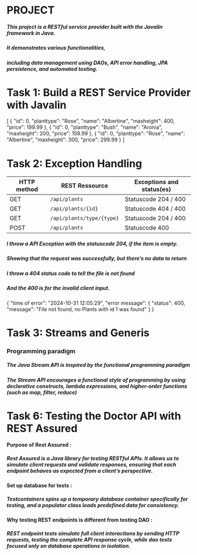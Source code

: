 # PROJECT

##### This project is a RESTful service provider built with the Javalin framework in Java.

##### It demonstrates various functionalities,

##### including data management using DAOs, API error handling, JPA persistence, and automated testing.

# Task 1: Build a REST Service Provider with Javalin

[
{
"id": 0,
"planttype": "Rose",
"name": "Albertine",
"maxheight": 400,
"price": 199.99
},
{
"id": 0,
"planttype": "Bush",
"name": "Aronia",
"maxheight": 200,
"price": 159.99
},
{
"id": 0,
"planttype": "Rose",
"name": "Albertine",
"maxheight": 300,
"price": 299.99
}
]

# Task 2: Exception Handling 
| HTTP method | REST Ressource            | Exceptions and status(es) |
|-------------|---------------------------|---------------------------|
| GET         | `/api/plants`             | Statuscode 204 / 400      |
| GET         | `/api/plants/{id}`        | Statuscode 404 / 400      |
| GET         | `/api/plants/type/{type}` | Statuscode 204 / 400      |
| POST        | `/api/plants`             | Statuscode   400          |

##### I  throw a API Exception with the statuscode 204, if the item is empty. 
##### Showing that the request was  successfully, but there’s no data to return
##### I throw a 404 status code to tell the file is not found
##### And the 400 is for the invalid client input. 
#####
{
"time of error": "2024-10-31 12:05:29",
"error message": {
"status": 400,
"message": "File not found, no Plants with id 1 was found"
}
}



# Task 3: Streams and Generis 
### Programming paradigm
##### The Java Stream API is inspired by the functional programming paradigm
##### The Stream API encourages a functional style of programming by using declarative constructs, lambda expressions, and higher-order functions (such as map, filter, reduce)




# Task 6: Testing the Doctor API with REST Assured
#### Purpose of Rest Assured : 
##### Rest Assured is a Java library for testing RESTful APIs. It allows us to simulate client requests and validate responses, ensuring that each endpoint behaves as expected from a client’s perspective.

#### Set up database for tests :
##### Testcontainers spins up a temporary database container specifically for testing, and a populator class loads predefined data for consistency.

#### Why testing REST endpoints is different from testing DAO :
##### REST endpoint tests simulate full client interactions by sending HTTP requests, testing the complete API response cycle, while dao tests focused only on database operations in isolation.
